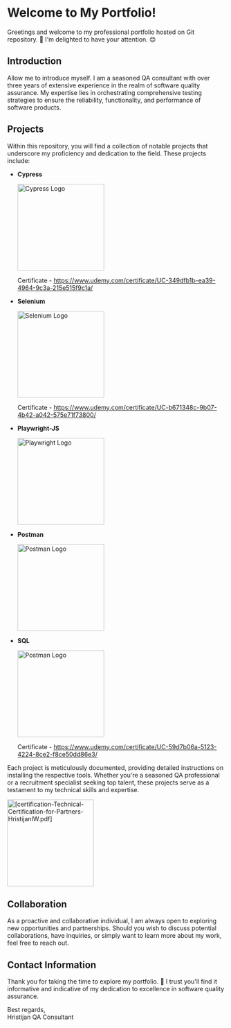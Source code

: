 # Welcome to My Portfolio!

Greetings and welcome to my professional portfolio hosted on Git repository. 🎉 I'm delighted to have your attention. 😊

## Introduction

Allow me to introduce myself. I am a seasoned QA consultant with over three years of extensive experience in the realm of software quality assurance. My expertise lies in orchestrating comprehensive testing strategies to ensure the reliability, functionality, and performance of software products.

## Projects

Within this repository, you will find a collection of notable projects that underscore my proficiency and dedication to the field. These projects include:

- **Cypress**
  
  <img src="https://www.cypress.io/images/layouts/cypress-logo.svg" alt="Cypress Logo" width="200"/>
  
  Certificate - https://www.udemy.com/certificate/UC-349dfb1b-ea39-4964-9c3a-215e515f9c1a/

- **Selenium**
  
  <img src="https://upload.wikimedia.org/wikipedia/commons/thumb/9/9f/Selenium_logo.svg/2560px-Selenium_logo.svg.png" alt="Selenium Logo" width="200"/>

  Certificate - https://www.udemy.com/certificate/UC-b671348c-9b07-4b42-a042-575e71f73800/

- **Playwright-JS**
  
  <img src="https://upload.wikimedia.org/wikipedia/commons/7/75/Playwright_Logo.svg" alt="Playwright Logo" width="200"/>

- **Postman**
  
  <img src="https://upload.wikimedia.org/wikipedia/commons/c/c2/Postman_%28software%29.png" alt="Postman Logo" width="200"/>

- **SQL**

  <img src="https://miro.medium.com/v2/resize:fit:787/1*IYEvbY1IRNoXRTuAIWpERQ.png" alt="Postman Logo" width="200"/>
  
  Certificate - https://www.udemy.com/certificate/UC-59d7b06a-5123-4224-8ce2-f8ce50dd86e3/

  
Each project is meticulously documented, providing detailed instructions on installing the respective tools. Whether you're a seasoned QA professional or a recruitment specialist seeking top talent, these projects serve as a testament to my technical skills and expertise.

<img src = "https://github.com/user-attachments/assets/6ed3f236-39bc-426f-8313-f9845e660664" alt = "[certification-Technical-Certification-for-Partners-HristijanIW.pdf]" width="200" />

## Collaboration

As a proactive and collaborative individual, I am always open to exploring new opportunities and partnerships. Should you wish to discuss potential collaborations, have inquiries, or simply want to learn more about my work, feel free to reach out.

## Contact Information

Thank you for taking the time to explore my portfolio. 🚀 I trust you'll find it informative and indicative of my dedication to excellence in software quality assurance.

Best regards,  
Hristijan
QA Consultant

